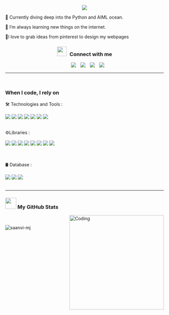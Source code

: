 <p align="center">
  <a href="https://github.com/DenverCoder1/readme-typing-svg"><img src="https://readme-typing-svg.herokuapp.com?font=Georgia&color=ffff&size=28&center=true&vCenter=true&width=600&height=100&lines=Hey,+I'm+Saanvi+MJ;Pixel+Perfect+Solutions;"></a>
</p>

🚀 Currently diving deep into the Python and AIML ocean.

🌱 I’m always learning new things on the internet.

🪸I love to grab ideas from pinterest to design my webpages


<h3 align="center"><img src="https://media.giphy.com/media/iY8CRBdQXODJSCERIr/giphy.gif" width="30" height="30" style="margin-right: 10px;">Connect with me</h3>

<p align="center">

 <div align="center"  class="icons-social" style="margin-left: 10px;">
        <a style="margin-left: 10px;"  target="_blank" href="https://www.linkedin.com/in/saanvi-m-j"><img src="https://img.icons8.com/doodle/40/000000/linkedin--v2.png"></a>
        <a style="margin-left: 10px;" target="_blank" href="https://github.com/saanvi-mj"><img src="https://img.icons8.com/doodle/40/000000/github--v1.png"></a>
        <a style="margin-left: 10px;" target="_blank" href="https://instagram.com/saanvi._m.j"><img src="https://img.icons8.com/doodle/40/000000/instagram-new--v2.png"></a>
		<a style="margin-left: 10px;" target="_blank" href="https://twitter.com/saanvi-mj"><img src="https://img.icons8.com/doodle/1x/twitter-squared--v2.png" ></a>
</div>
</p>

<hr width="100%">

<img src="https://media2.giphy.com/media/QssGEmpkyEOhBCb7e1/giphy.gif?cid=ecf05e47a0n3gi1bfqntqmob8g9aid1oyj2wr3ds3mg700bl&rid=giphy.gif" width ="15"><h3 align="left">When I code, I rely on </h3>

🛠 Technologies and Tools :<br><br>
  <img src="https://img.shields.io/badge/-HTML-ff6961?style=for-the-badge&logo=html5&logoColor=ff6961&labelColor=282828"> 
  <img src="https://img.shields.io/badge/-CSS-2862e8?style=for-the-badge&logo=css3&logoColor=2862e8&labelColor=282828">
  <img src="https://img.shields.io/badge/-Javascript-f0d81e?style=for-the-badge&logo=javascript&logoColor=f0d81e&labelColor=282828">
  <img src="https://img.shields.io/badge/-Python-366b9b?style=for-the-badge&logo=python&logoColor=366b9b&labelColor=282828">
  <img src="https://img.shields.io/badge/-Latex-449c45?style=for-the-badge&logo=latex&logoColor=449c45&labelColor=282828">
  <img src="https://img.shields.io/badge/-Java-ff007f?style=for-the-badge&logo=java&logoColor=white&labelColor=282828">
  <img src="https://img.shields.io/badge/-AngularJS-b00539?style=for-the-badge&logo=angular&logoColor=b00539&labelColor=282828">  
  <br>
  
⚙️Libraries : <br><br>
<img src="https://img.shields.io/badge/-opencv-f60100?style=for-the-badge&logo=opencv&logoColor=f60100&labelColor=282828">  <img src="https://img.shields.io/badge/-tensorflow-f79500?style=for-the-badge&logo=tensorflow&logoColor=f79500&labelColor=282828">   <img src="https://img.shields.io/badge/-pandas-ebb83d?style=for-the-badge&logo=pandas&logoColor=ebb83d&labelColor=282828"> <img src="https://img.shields.io/badge/-Scikit Learn-3394c7?style=for-the-badge&logo=scikitlearn&logoColor=3394c7&labelColor=282828"> <img src="https://img.shields.io/badge/-NumPY-4b73ca?style=for-the-badge&logo=numpy&logoColor=4b73ca&labelColor=282828"> <img src="https://img.shields.io/badge/-flask-f0d81e?style=for-the-badge&logo=flask&logoColor=f0d81e&labelColor=282828"> <img src="https://img.shields.io/badge/-Rasa-000000?style=for-the-badge&logo=rasa&logoColor=ffffff&labelColor=282828">  <img src="https://img.shields.io/badge/-Pytorch-533b77?style=for-the-badge&logo=Pytorch&logoColor=533b77&labelColor=282828">   
<br> 
<br>

🛢 Database : <br><br>
<img src="https://img.shields.io/badge/-SQLite-4da5d7?style=for-the-badge&logo=sqlite&logoColor=4da5d7&labelColor=282828"> <img src="https://img.shields.io/badge/-Mysql-dd8a00?style=for-the-badge&logo=mysql&logoColor=dd8a00&labelColor=282828"> <img src="https://img.shields.io/badge/-postgreSQL-30648c?style=for-the-badge&logo=postgresql&logoColor=30648c&labelColor=282828">  
<br>
<hr width="100%" >

<h3> <img src = "https://i.pinimg.com/originals/65/c4/f4/65c4f452571be1261e9c623f7da488ac.gif" width = 35px> My GitHub Stats</h3>
<img align="right" alt="Coding" width="300" src="https://cdn.dribbble.com/users/1277312/screenshots/14733298/media/39b1045e593737587dd60e42c8422d1f.gif" >
<br>
<p><img align="left" src="https://github-readme-stats.vercel.app/api/top-langs?username=saanvi-mj&show_icons=true&theme=dark&locale=en&layout=compact" alt="saanvi-mj" /></p>

